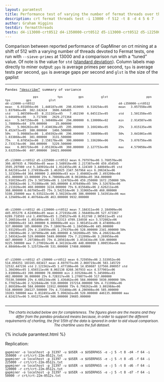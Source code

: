 ```yaml
---
layout: paramtest
title: Performance test of varying the number of fermat threads over the range 4,5,6,7 for crt 512
description: crt fermat threads test -i 13000 -f 512 -t 8 -d 4 5 6 7
author: Graham Higgins
testdir: fermatthreads
tests: d4-i13000-crt0512 d4-i350000-crt0512 d5-i13000-crt0512 d5-i225000-crt0512 d6-i13000-crt0512 d6-i120000-crt0512 d7-i13000-crt0512 d7-i50000-crt0512
---
```


<div class="ui raised padded container segment">
  <p>Comparison between reported performance of GapMiner on crt mining at a shift of 512 with a varying number of threads devoted to Fermat tests, one run with <code>--sieve-primes</code> at 13000 and a comparison run with a “tuned” value. Of note is the value for <code>std</code> (<a href="https://pandas.pydata.org/pandas-docs/stable/reference/api/pandas.DataFrame.std.html#pandas.DataFrame.std" target="_blank">standard deviation</a>). Column labels map directly to miner output: <code>pps</code> is average primes per second, <code>tps</code> is average tests per second, <code>gps</code> is average gaps per second and <code>glst</code> is the size of the gaplist</p>
  <a href="pandasvariancetest"></a>
  <div style="font-family: monospace; font-size:80%">
    <hr>
    <p>Pandas <a href="https://pandas.pydata.org/pandas-docs/stable/reference/api/pandas.DataFrame.describe.html" target="_blank">“describe”</a> summary of variance</p>
    <pre><code class="nohighlight">                pps           tps         gps          glst                      pps           tps         gps          glst
d4-i13000-crt0512                                                d4-i350000-crt0512
mean   6.031856e+06  1.448187e+06  298.819095  8.510254e+05      mean   3.057558e+06  1.837046e+06  382.242424   3606.646465
std    1.065509e+05  8.211101e+05    7.462190  6.045115e+05      std    1.501358e+05  1.046409e+06    3.717406   2629.271364
min    5.947158e+06  1.340400e+04  294.000000  6.130000e+02      min    2.914587e+06  1.788800e+04  379.000000     25.000000
25%    5.966202e+06  7.434630e+05  295.000000  3.160240e+05      25%    3.015135e+06  9.452472e+05  380.000000   1466.500000
50%    5.998845e+06  1.450392e+06  296.000000  7.580890e+05      50%    3.041001e+06  1.833868e+06  381.000000   3131.500000
75%    6.078542e+06  2.158178e+06  300.000000  1.336200e+06      75%    3.076756e+06  2.733174e+06  384.000000   5229.500000
max    6.865716e+06  2.851303e+06  360.000000  2.127753e+06      max    4.579058e+06  3.632550e+06  407.000000  10421.000000

d5-i13000-crt0512                                                d5-i225000-crt0512
mean   6.797970e+06  1.760570e+06  366.407035  4.706450e+05      mean   3.548916e+06  2.217387e+06  459.454545  3595.297980
std    5.349916e+04  1.012455e+06    4.124349  3.448049e+05      std    8.642101e+04  1.274938e+06    1.462025  2347.567964
min    6.206343e+06  1.323200e+04  364.000000  2.406000e+03      min    3.494682e+06  2.493200e+04  451.000000    13.000000
25%    6.780680e+06  8.961860e+05  364.000000  1.910150e+05      25%    3.507500e+06  1.124702e+06  459.250000  1672.250000
50%    6.789582e+06  1.751986e+06  365.000000  4.076490e+05      50%    3.526783e+06  2.211920e+06  460.000000  3224.000000
75%    6.815648e+06  2.626211e+06  368.000000  6.667945e+05      75%    3.542514e+06  3.319665e+06  460.000000  5198.250000
max    6.935222e+06  3.502203e+06  386.000000  1.543914e+06      max    4.129409e+06  4.407644e+06  463.000000  9932.000000

d6-i13000-crt0512                                                d6-i120000-crt0512
mean   7.184311e+06  2.184909e+06  445.055276  4.624968e+05      mean   4.271916e+06  2.564469e+06  527.673367   6289.718593
std    1.490760e+05  1.258527e+06    8.012740  2.985611e+05      std    7.266516e+04  1.491498e+06   13.722313   4709.134938
min    5.572082e+06  8.998000e+03  343.000000  6.000000e+00      min    3.981451e+06  8.474000e+03  337.000000    185.000000
25%    7.186678e+06  1.104506e+06  445.000000  1.931295e+05      25%    4.234959e+06  1.276376e+06  528.000000   2341.000000
50%    7.198386e+06  2.187909e+06  446.000000  4.502600e+05      50%    4.268224e+06  2.549342e+06  529.000000   5449.000000
75%    7.212098e+06  3.269956e+06  447.000000  7.207380e+05      75%    4.285614e+06  3.853434e+06  530.000000   9225.500000
max    7.279910e+06  4.341163e+06  448.000000  1.000536e+06      max    4.884404e+06  5.125720e+06  531.000000  17468.000000

d7-i13000-crt0512                                                d7-i50000-crt0512
mean   6.725950e+06  2.533952e+06  514.050251  183165.683417     mean   4.697977e+06  2.860719e+06  583.145729  12532.447236
std    2.121562e+05  1.477188e+06   14.850687  127560.090957     std    1.304306e+05  1.656511e+06    8.002138   8268.367933
min    4.577901e+06  3.818000e+03  390.000000      78.000000     min    2.935204e+06  5.345000e+03  482.000000     36.000000
25%    6.728317e+06  1.270877e+06  517.000000   75530.500000     25%    4.685234e+06  1.436462e+06  584.000000   5030.000000
50%    6.770254e+06  2.522844e+06  518.000000  157214.000000     50%    4.711990e+06  2.869109e+06  584.000000  11912.000000
75%    6.790262e+06  3.801984e+06  518.000000  284127.500000     75%    4.733404e+06  4.286908e+06  585.000000  19283.500000
max    6.812491e+06  5.090242e+06  520.000000  446135.000000     max    4.824237e+06  5.691272e+06  586.000000  29685.000000</code></pre>
  </div>
  <hr>
  <p style="font-size: 80%; text-align:center"><em>The charts included below are for completeness. The figures given are the means and they differ from the pandas-produced means because, in order to support the different requirements of charting, the first 1/5th of the data is ignored in order to aid visual comparison. The chartline uses the full dataset.</em></p>
</div>

{% include paramtest.html %}

<div class="ui raised padded container segment">
  <p>Replication: 
  <pre style="font-size:85%"><code class="bash">gapminer -o localhost -p 31397 -u $USER -x $USERPASS -e -j 5 -t 8 -d4 -f 64 -i 350000 -r crt/crt-22m-0512s.txt
gapminer -o localhost -p 31397 -u $USER -x $USERPASS -e -j 5 -t 8 -d5 -f 64 -i 225000 -r crt/crt-22m-0512s.txt
gapminer -o localhost -p 31397 -u $USER -x $USERPASS -e -j 5 -t 8 -d6 -f 64 -i 120000 -r crt/crt-22m-0512s.txt
gapminer -o localhost -p 31397 -u $USER -x $USERPASS -e -j 5 -t 8 -d7 -f 64 -i 50000 -r crt/crt-22m-0512s.txt</code></pre>
</p>
</div>
